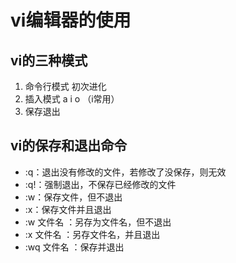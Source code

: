 # vi编辑器的使用

## vi的三种模式
1. 命令行模式 初次进化
2. 插入模式 a i o （i常用）
3. 保存退出

## vi的保存和退出命令
- :q：退出没有修改的文件，若修改了没保存，则无效
- :q!：强制退出，不保存已经修改的文件
- :w：保存文件，但不退出
- :x：保存文件并且退出
- :w 文件名 ：另存为文件名，但不退出
- :x 文件名 ：另存文件名，并且退出
- :wq 文件名 ：保存并退出
